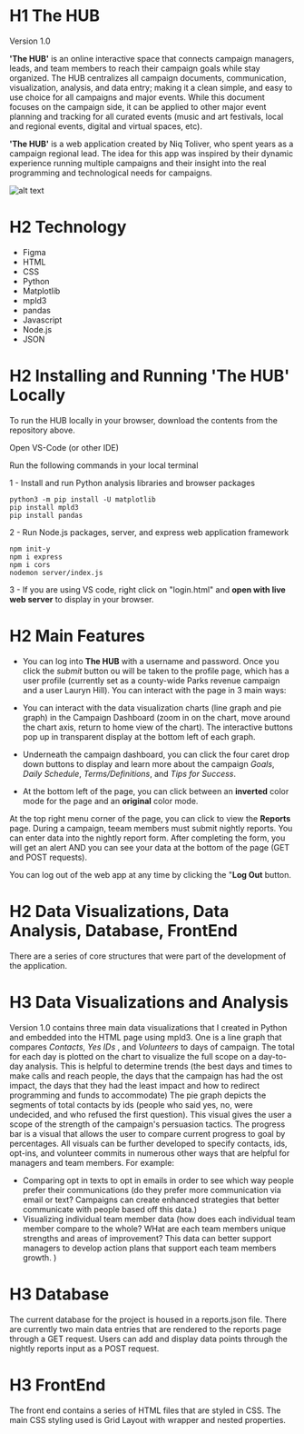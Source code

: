 # H1 The HUB
Version 1.0

**'The HUB'** is an online interactive space that connects campaign managers, leads, and team members to reach their campaign goals while stay organized. The HUB centralizes all campaign documents, communication, visualization, analysis, and data entry; making it a clean simple, and easy to use choice for all campaigns and major events. While this document focuses on the campaign side, it can be applied to other major event planning and tracking for all curated events (music and art festivals, local and regional events, digital and virtual spaces, etc). 

**'The HUB'** is a web application created by Niq Toliver, who spent years as a campaign regional lead. The idea for this app was inspired by their dynamic experience running multiple campaigns and their insight into the real programming and technological needs for campaigns.

![alt text](https://github.com/ntoliverapp/visualization-web-dashboard/readme-image.png "Logo Title Text 1")

# H2 Technology

* Figma
* HTML 
* CSS
* Python
* Matplotlib 
* mpld3 
* pandas
* Javascript 
* Node.js
* JSON

# H2 Installing and Running 'The HUB' Locally

To run the HUB locally in your browser, download the contents from the repository above. 

Open VS-Code (or other IDE)

Run the following commands in your local terminal

1 - Install and run Python analysis libraries and browser packages

```
python3 -m pip install -U matplotlib
pip install mpld3
pip install pandas
```
2 - Run Node.js packages, server, and express web application framework

```
npm init-y
npm i express
npm i cors
nodemon server/index.js
```
3 - If you are using VS code, right click on "login.html" and **open with live web server** to display in your browser. 

# H2 Main Features

* You can log into **The HUB** with a username and password. Once you click the *submit* button ou will be taken to the profile page, which has a user profile (currently set as a county-wide Parks revenue campaign and a user Lauryn Hill). You can interact with the page in 3 main ways:

* You can interact with the data visualization charts (line graph and pie graph) in the Campaign Dashboard (zoom in on the chart, move around the chart axis, return to home view of the chart). The interactive buttons pop up in transparent display at the bottom left of each graph. 

* Underneath the campaign dashboard, you can click the four caret drop down buttons to display and learn more about the campaign *Goals*, *Daily Schedule*, *Terms/Definitions*, and *Tips for Success*. 

* At the bottom left of the page, you can click between an **inverted** color mode for the page and an **original** color mode. 

At the top right menu corner of the page, you can click to view the **Reports** page. During a campaign, teeam members must submit nightly reports. You can enter data into the nightly report form. After completing the form, you will get an alert AND you can see your data at the bottom of the page (GET and POST requests).

You can log out of the web app at any time by clicking the "**Log Out** button. 

# H2 Data Visualizations, Data Analysis, Database, FrontEnd

There are a series of core structures that were part of the development of the application. 

# H3 Data Visualizations and Analysis
Version 1.0 contains three main data visualizations that I created in Python and embedded into the HTML page using mpld3. One is a line graph that compares *Contacts*, *Yes IDs* , and *Volunteers* to days of campaign. The total for each day is plotted on the chart to visualize the full scope on a day-to-day analysis. This is helpful to determine trends (the best days and times to make calls and reach people, the days that the campaign has had the ost impact, the days that they had the least impact and how to redirect programming and funds to accommodate) The pie graph depicts the segments of total contacts by ids (people who said yes, no, were undecided, and who refused the first question). This visual gives the user a scope of the strength of the campaign's persuasion tactics. The progress bar is a visual that allows the user to compare current progress to goal by percentages. All visuals can be further developed to specify contacts, ids, opt-ins, and volunteer commits in numerous other ways that are helpful for managers and team members. For example: 
* Comparing opt in texts to opt in emails in order to see which way people prefer their communications (do they prefer more communication via email or text? Campaigns can create enhanced strategies that better communicate with people based off this data.)
* Visualizing individual team member data (how does each individual team member compare to the whole? WHat are each team members unique strengths and areas of improvement? This data can better support managers to develop action plans that support each team members growth. )

# H3 Database
The current database for the project is housed in a reports.json file. There are currently two main data entries that are rendered to the reports page through a GET request. Users can add and display data points through the nightly reports input as a POST request. 

# H3 FrontEnd
The front end contains a series of HTML files that are styled in CSS. The main CSS styling used is Grid Layout with wrapper and nested properties.  
